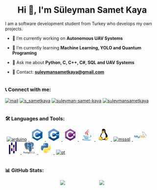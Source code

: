 <h1 align="center">Hi 👋, I'm Süleyman Samet Kaya</h1>

I am a software development student from Turkey who develops my own projects.
- 🔭 I’m currently working on **Autonomous UAV Systems**

- 🌱 I’m currently learning **Machine Learning, YOLO and Quantum Programing**

- 💬 Ask me about **Python, C, C++, C#, SQL and UAV Systems**

- 📩 Contact: **suleymansametkaya@gmail.com**

# <h3 align="left">📞 Connect with me:</h3>

<p align="left">
<a href="mailto:suleymansametkaya@gmail.com" target="_blank"><img align="center" src="https://upload.wikimedia.org/wikipedia/commons/7/7e/Gmail_icon_%282020%29.svg" alt="mail" height="25" width="40" /></a>
<a href="https://twitter.com/s_sametkaya" target="blank"><img align="center" src="https://raw.githubusercontent.com/rahuldkjain/github-profile-readme-generator/master/src/images/icons/Social/twitter.svg" alt="s_sametkaya" height="30" width="40" /></a>
<a href="https://linkedin.com/in/suleyman-samet-kaya" target="blank"><img align="center" src="https://raw.githubusercontent.com/rahuldkjain/github-profile-readme-generator/master/src/images/icons/Social/linked-in-alt.svg" alt="suleyman-samet-kaya" height="30" width="40" /></a>
<a href="https://instagram.com/suleymansametkaya" target="blank"><img align="center" src="https://raw.githubusercontent.com/rahuldkjain/github-profile-readme-generator/master/src/images/icons/Social/instagram.svg" alt="suleymansametkaya" height="30" width="40" /></a>
</p>

# <h3 align="left">🛠 Languages and Tools:</h3>
<p align="left"> 
<a href="https://www.arduino.cc/" target="_blank" rel="noreferrer"> 
<img src="https://cdn.worldvectorlogo.com/logos/arduino-1.svg" alt="arduino" width="40" height="40" style="margin: 0 5px;"/> 
</a> 
<a href="https://www.cprogramming.com/" target="_blank" rel="noreferrer"> 
<img src="https://raw.githubusercontent.com/devicons/devicon/master/icons/c/c-original.svg" alt="c" width="40" height="40" style="margin: 0 5px;"/> 
</a> 
<a href="https://www.w3schools.com/cpp/" target="_blank" rel="noreferrer"> 
<img src="https://raw.githubusercontent.com/devicons/devicon/master/icons/cplusplus/cplusplus-original.svg" alt="cplusplus" width="40" height="40" style="margin: 0 5px;"/> 
</a> 
<a href="https://www.w3schools.com/cs/" target="_blank" rel="noreferrer"> 
<img src="https://raw.githubusercontent.com/devicons/devicon/master/icons/csharp/csharp-original.svg" alt="csharp" width="40" height="40" style="margin: 0 5px;"/> 
</a> 
<a href="https://www.java.com" target="_blank" rel="noreferrer"> 
<img src="https://raw.githubusercontent.com/devicons/devicon/master/icons/java/java-original.svg" alt="java" width="40" height="40" style="margin: 0 5px;"/> 
</a> 
<a href="https://www.linux.org/" target="_blank" rel="noreferrer"> 
<img src="https://raw.githubusercontent.com/devicons/devicon/master/icons/linux/linux-original.svg" alt="linux" width="40" height="40" style="margin: 0 5px;"/> 
</a> 
<a href="https://www.microsoft.com/en-us/sql-server" target="_blank" rel="noreferrer"> 
<img src="https://www.svgrepo.com/show/303229/microsoft-sql-server-logo.svg" alt="mssql" width="40" height="40" style="margin: 0 5px;"/> 
</a> 
<a href="https://www.mysql.com/" target="_blank" rel="noreferrer"> 
<img src="https://raw.githubusercontent.com/devicons/devicon/master/icons/mysql/mysql-original-wordmark.svg" alt="mysql" width="40" height="40" style="margin: 0 5px;"/> 
</a> 
<a href="https://pandas.pydata.org/" target="_blank" rel="noreferrer"> 
<img src="https://raw.githubusercontent.com/devicons/devicon/2ae2a900d2f041da66e950e4d48052658d850630/icons/pandas/pandas-original.svg" alt="pandas" width="40" height="40" style="margin: 0 5px;"/> 
</a> 
<a href="https://www.postgresql.org" target="_blank" rel="noreferrer"> 
<img src="https://raw.githubusercontent.com/devicons/devicon/master/icons/postgresql/postgresql-original-wordmark.svg" alt="postgresql" width="40" height="40" style="margin: 0 5px;"/> 
</a> 
<a href="https://www.python.org" target="_blank" rel="noreferrer"> 
<img src="https://raw.githubusercontent.com/devicons/devicon/master/icons/python/python-original.svg" alt="python" width="40" height="40" style="margin: 0 5px;"/> 
</a> 
<a href="https://www.qt.io/" target="_blank" rel="noreferrer"> 
<img src="https://upload.wikimedia.org/wikipedia/commons/0/0b/Qt_logo_2016.svg" alt="qt" width="40" height="40" style="margin: 0 5px;"/> 
</a> 
</p>

# <h3 align="left">📊 GitHub Stats:</h3>

<p align="center">
  <img src="https://github-readme-stats.vercel.app/api/top-langs/?username=suleymansametkaya&theme=vue-dark&hide_border=false&include_all_commits=false&count_private=false&layout=compact" height="150px" style="margin-right: 50px;"/>
  &nbsp; <!-- Boşluk eklemek için boş bir karakter -->
  <img src="https://github-readme-streak-stats.herokuapp.com/?user=suleymansametkaya&theme=vue-dark&hide_border=false" height="150px" style="margin-left: 50px;"/>
</p>
